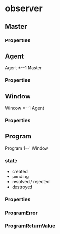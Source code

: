 # observer

## Master

### Properties

## Agent

Agent *--1 Master

### Properties

## Window

Window *--1 Agent

### Properties

## Program

Program 1--1 Window

### state
* created
* pending
* resolved / rejected
* destroyed

### Properties

### ProgramError
### ProgramReturnValue